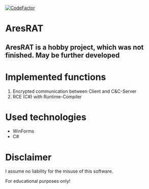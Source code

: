 [![CodeFactor](https://www.codefactor.io/repository/github/luckyone-cc/aresrat/badge)](https://www.codefactor.io/repository/github/luckyone-cc/aresrat)

# AresRAT
## AresRAT is a hobby project, which was not finished. May be further developed

# Implemented functions
1. Encrypted communication between Client and C&C-Server
2. RCE (C#) with Runtime-Compiler

# Used technologies 
- WinForms
- C#


# Disclaimer
I assume no liability for the misuse of this software. 

For educational purposes only!
